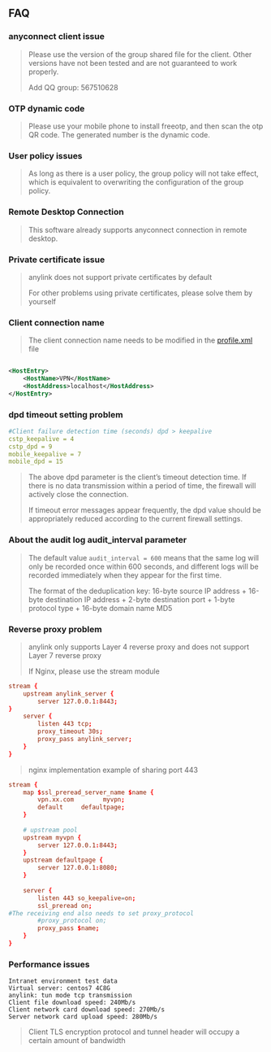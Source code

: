 ## FAQ

### anyconnect client issue

> Please use the version of the group shared file for the client. Other versions have not been tested and are not guaranteed to work properly.
>
> Add QQ group: 567510628

### OTP dynamic code

> Please use your mobile phone to install freeotp, and then scan the otp QR code. The generated number is the dynamic code.

### User policy issues

> As long as there is a user policy, the group policy will not take effect, which is equivalent to overwriting the configuration of the group policy.

### Remote Desktop Connection

> This software already supports anyconnect connection in remote desktop.

### Private certificate issue

> anylink does not support private certificates by default
>
> For other problems using private certificates, please solve them by yourself

### Client connection name

> The client connection name needs to be modified in the [profile.xml](../server/conf/profile.xml) file

```xml

<HostEntry>
    <HostName>VPN</HostName>
    <HostAddress>localhost</HostAddress>
</HostEntry>
```

### dpd timeout setting problem

```yaml
#Client failure detection time (seconds) dpd > keepalive
cstp_keepalive = 4
cstp_dpd = 9
mobile_keepalive = 7
mobile_dpd = 15
```

> The above dpd parameter is the client’s timeout detection time. If there is no data transmission within a period of time, the firewall will actively close the connection.
>
> If timeout error messages appear frequently, the dpd value should be appropriately reduced according to the current firewall settings.

### About the audit log audit_interval parameter

> The default value `audit_interval = 600` means that the same log will only be recorded once within 600 seconds, and different logs will be recorded immediately when they appear for the first time.
>
> The format of the deduplication key: 16-byte source IP address + 16-byte destination IP address + 2-byte destination port + 1-byte protocol type + 16-byte domain name MD5

### Reverse proxy problem

> anylink only supports Layer 4 reverse proxy and does not support Layer 7 reverse proxy
>
> If Nginx, please use the stream module

```conf
stream {
    upstream anylink_server {
        server 127.0.0.1:8443;
}
    server {
        listen 443 tcp;
        proxy_timeout 30s;
        proxy_pass anylink_server;
    }
}
```

> nginx implementation example of sharing port 443

```conf
stream {
    map $ssl_preread_server_name $name {
        vpn.xx.com        myvpn;
        default     defaultpage;
    }
    
    # upstream pool
    upstream myvpn {
        server 127.0.0.1:8443;
    }
    upstream defaultpage {
        server 127.0.0.1:8080;
    }
    
    server {
        listen 443 so_keepalive=on;
        ssl_preread on;
#The receiving end also needs to set proxy_protocol
        #proxy_protocol on;
        proxy_pass $name;
    }
}

```

### Performance issues

```
Intranet environment test data
Virtual server: centos7 4C8G
anylink: tun mode tcp transmission
Client file download speed: 240Mb/s
Client network card download speed: 270Mb/s
Server network card upload speed: 280Mb/s
```

> Client TLS encryption protocol and tunnel header will occupy a certain amount of bandwidth
